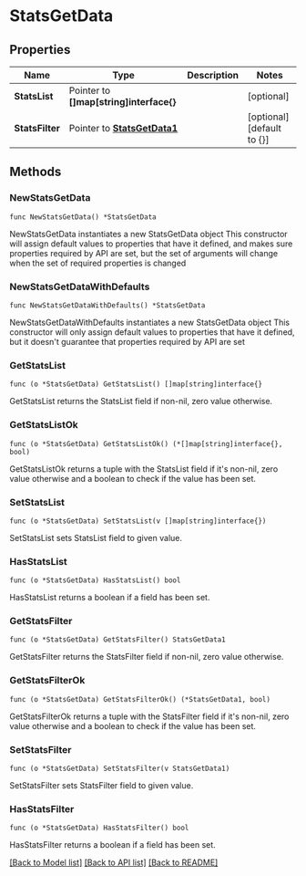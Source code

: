 # StatsGetData

## Properties

Name | Type | Description | Notes
------------ | ------------- | ------------- | -------------
**StatsList** | Pointer to **[]map[string]interface{}** |  | [optional] 
**StatsFilter** | Pointer to [**StatsGetData1**](StatsGetData1.md) |  | [optional] [default to {}]

## Methods

### NewStatsGetData

`func NewStatsGetData() *StatsGetData`

NewStatsGetData instantiates a new StatsGetData object
This constructor will assign default values to properties that have it defined,
and makes sure properties required by API are set, but the set of arguments
will change when the set of required properties is changed

### NewStatsGetDataWithDefaults

`func NewStatsGetDataWithDefaults() *StatsGetData`

NewStatsGetDataWithDefaults instantiates a new StatsGetData object
This constructor will only assign default values to properties that have it defined,
but it doesn't guarantee that properties required by API are set

### GetStatsList

`func (o *StatsGetData) GetStatsList() []map[string]interface{}`

GetStatsList returns the StatsList field if non-nil, zero value otherwise.

### GetStatsListOk

`func (o *StatsGetData) GetStatsListOk() (*[]map[string]interface{}, bool)`

GetStatsListOk returns a tuple with the StatsList field if it's non-nil, zero value otherwise
and a boolean to check if the value has been set.

### SetStatsList

`func (o *StatsGetData) SetStatsList(v []map[string]interface{})`

SetStatsList sets StatsList field to given value.

### HasStatsList

`func (o *StatsGetData) HasStatsList() bool`

HasStatsList returns a boolean if a field has been set.

### GetStatsFilter

`func (o *StatsGetData) GetStatsFilter() StatsGetData1`

GetStatsFilter returns the StatsFilter field if non-nil, zero value otherwise.

### GetStatsFilterOk

`func (o *StatsGetData) GetStatsFilterOk() (*StatsGetData1, bool)`

GetStatsFilterOk returns a tuple with the StatsFilter field if it's non-nil, zero value otherwise
and a boolean to check if the value has been set.

### SetStatsFilter

`func (o *StatsGetData) SetStatsFilter(v StatsGetData1)`

SetStatsFilter sets StatsFilter field to given value.

### HasStatsFilter

`func (o *StatsGetData) HasStatsFilter() bool`

HasStatsFilter returns a boolean if a field has been set.


[[Back to Model list]](../README.md#documentation-for-models) [[Back to API list]](../README.md#documentation-for-api-endpoints) [[Back to README]](../README.md)


